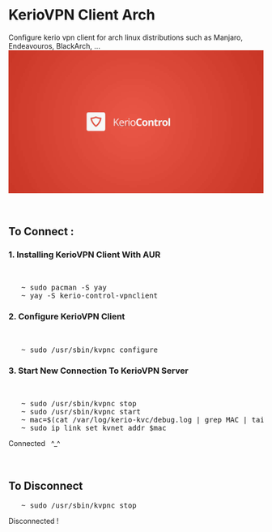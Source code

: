 # KerioVPN Client Arch
Configure kerio vpn client for arch linux distributions such as Manjaro, Endeavouros, BlackArch, ...
![](.temp/kerio-Banner.jpg?raw=true)

<br>

## To Connect :

### 1. Installing KerioVPN Client With AUR
<br>
<pre>
   ~ sudo pacman -S yay     
   ~ yay -S kerio-control-vpnclient
</pre>

### 2. Configure KerioVPN Client
<br>
<pre>
   ~ sudo /usr/sbin/kvpnc configure
</pre>

### 3. Start New Connection To KerioVPN Server
<br>
<pre>
   ~ sudo /usr/sbin/kvpnc stop
   ~ sudo /usr/sbin/kvpnc start
   ~ mac=$(cat /var/log/kerio-kvc/debug.log | grep MAC | tail -1 | tr - : | awk '{print $15}')
   ~ sudo ip link set kvnet addr $mac
</pre>
Connected &#0160  ^_^
<br>
<br>
<br>

## To Disconnect
<pre>
   ~ sudo /usr/sbin/kvpnc stop
</pre>
Disconnected !
<br>


